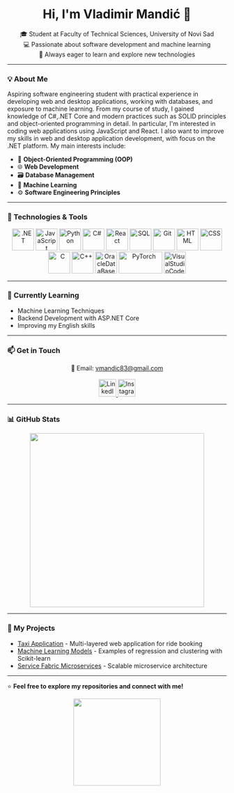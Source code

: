 <h1 align="center">Hi, I'm Vladimir Mandić 👋</h1>

<p align="center">
  🎓 Student at Faculty of Technical Sciences, University of Novi Sad <br>
  💻 Passionate about software development and machine learning <br>
  🚀 Always eager to learn and explore new technologies
</p>

---

### 💡 About Me  
Aspiring software engineering student with practical experience in developing web and desktop applications, working with databases, and exposure to machine learning. From my course of study, I gained knowledge of C#,.NET Core and modern practices such as SOLID principles and object-oriented programming in detail. In particular, I'm interested in coding web applications using JavaScript and React. I also want to improve my skills in web and desktop application development, with focus on the .NET platform. My main interests include:  
- 🧩 **Object-Oriented Programming (OOP)**  
- 🌐 **Web Development**  
- 🗃️ **Database Management**  
- 🤖 **Machine Learning**  
- ⚙️ **Software Engineering Principles**  

---

### 🔧 Technologies & Tools  
<p align="center">
  <img src="https://raw.githubusercontent.com/marwin1991/profile-technology-icons/refs/heads/main/icons/_net_core.png" alt=".NET" width="50" height="50"/>
  <img src="https://img.icons8.com/color/452/javascript.png" alt="JavaScript" width="50" height="50"/>
  <img src="https://img.icons8.com/color/452/python.png" alt="Python" width="50" height="50"/>
  <img src="https://raw.githubusercontent.com/gist/johndward01/95c1d09de9e3707cfb4154989962376d/raw/f74007782421219d9e9ab4b6a27de2e172a8b714/csharp-logo.svg" alt="C#" width="50" height="50"/>
  <img src="https://img.icons8.com/color/452/react-native.png" alt="React" width="50" height="50"/>
  <img src="https://img.icons8.com/color/452/mysql-logo.png" alt="SQL" width="50" height="50"/>
  <img src="https://img.icons8.com/color/452/git.png" alt="Git" width="50" height="50"/>
  <img src="https://raw.githubusercontent.com/marwin1991/profile-technology-icons/refs/heads/main/icons/html.png" alt="HTML" width="50" height="50"/>
  <img src="https://raw.githubusercontent.com/marwin1991/profile-technology-icons/refs/heads/main/icons/css.png" alt="CSS" width="50" height="50"/>
  <img src="https://raw.githubusercontent.com/marwin1991/profile-technology-icons/refs/heads/main/icons/c.png" alt="C" width="50" height="50"/>
  <img src="https://raw.githubusercontent.com/marwin1991/profile-technology-icons/refs/heads/main/icons/c++.png" alt="C++" width="50" height="50"/>
  <img src="https://raw.githubusercontent.com/marwin1991/profile-technology-icons/refs/heads/main/icons/oracle.png" alt="OracleDataBase" width="50" height="50"/>
  <img src="https://github.com/pytorch/pytorch/raw/main/docs/source/_static/img/pytorch-logo-dark.png" alt="PyTorch" width="100" height="50"/>
  <img src="https://raw.githubusercontent.com/marwin1991/profile-technology-icons/refs/heads/main/icons/visual_studio_code.png" alt="VisualStudioCode" width="50" height="50"/>
</p>





---

### 🌱 Currently Learning  
- Machine Learning Techniques  
- Backend Development with ASP.NET Core  
- Improving my English skills  

---

### 📫 Get in Touch  
<p align="center"> 📧 Email: <a href="mailto:vmandic83@gmail.com">vmandic83@gmail.com</a> 
  <br><br> 
  <a href="https://www.linkedin.com/in/vladimirmandi%C4%87/" target="_blank"> <img src="https://cdn-icons-png.flaticon.com/512/174/174857.png" alt="LinkedIn" width="40" height="40"> 
  </a> 
  <a href="https://www.instagram.com/__dovlaa___/" target="_blank">
    <img src="https://cdn-icons-png.flaticon.com/512/174/174855.png" alt="Instagram" width="40" height="40">
  </a>
</p>


---

### 📊 GitHub Stats  
<p align="center">
  <img src="https://github-readme-stats.vercel.app/api?username=vladimirmandic&show_icons=true&theme=radical" width="400">
  
</p>

---

### 🚀 My Projects  
- [Taxi Application](https://github.com/vladimirmandic/taxi-app) - Multi-layered web application for ride booking  
- [Machine Learning Models](https://github.com/vladimirmandic/ml-models) - Examples of regression and clustering with Scikit-learn  
- [Service Fabric Microservices](https://github.com/vladimirmandic/service-fabric) - Scalable microservice architecture  

---

⭐️ **Feel free to explore my repositories and connect with me!**

<p align="center">
  <img src="https://media.giphy.com/media/f9k1tV7HyORcngKF8v/giphy.gif" width="200">
</p>
